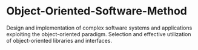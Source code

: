 # Object-Oriented-Software-Method
Design and implementation of complex software systems and applications exploiting the object-oriented paradigm. Selection and effective utilization of object-oriented libraries and interfaces.
